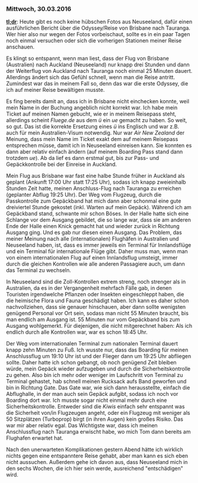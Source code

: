 ### Mittwoch, 30.03.2016

[**tl;dr**](https://en.wikipedia.org/wiki/Wikipedia:Too_long;_didn%27t_read): Heute gibt es noch keine hübschen Fotos aus Neuseeland, dafür einen ausführlichen Bericht über die Odyssey/Reise von Brisbane nach Tauranga. Wer hier also nur wegen der Fotos vorbeischaut, sollte es in ein paar Tagen noch einmal versuchen oder sich die vorherigen Stationen meiner Reise anschauen.

Es klingt so entspannt, wenn man liest, dass der Flug von Brisbane (Australien) nach Auckland (Neuseeland) nur knapp drei Stunden und dann der Weiterflug von Auckland nach Tauranga noch einmal 25 Minuten dauert. Allerdings ändert sich das Gefühl schnell, wenn man die Reise antritt. Zumindest war das in meinem Fall so, denn das war die erste Odyssey, die ich auf meiner Reise bewältigen musste.

Es fing bereits damit an, dass ich in Brisbane nicht einchecken konnte, weil mein Name in der Buchung angeblich nicht korrekt war. Ich habe mein Ticket auf meinen Namen gebucht, wie er in meinem Reisepass steht, allerdings scheint *Fluege.de* aus dem *ü* ein *ue* gemacht zu haben. So weit, so gut. Das ist die korrekte Ersetzung eines *ü* ins Englisch und war z.B. auch für mein Australien-Visum notwendig. Nur war *Air New Zealand* der Meinung, dass mein Name im Ticket exakt dem auf meinem Reisepass entsprechen müsse, damit ich in Neuseeland einreisen kann. Sie konnten es dann aber relativ einfach ändern (auf meinem Boarding Pass stand dann trotzdem *ue*). Ab da lief es dann erstmal gut, bis zur Pass- und Gepäckkontrolle bei der Einreise in Auckland.

Mein Flug aus Brisbane war fast eine halbe Stunde früher in Auckland als geplant (Ankunft 17:00 Uhr statt 17:25 Uhr), sodass ich knapp zweieinhalb Stunden Zeit hatte, meinen Anschluss-Flug nach Tauranga zu erreichen (geplanter Abflug 19:25 Uhr). Der Weg vom Flugzeug, durch die Passkontrolle zum Gepäckband hat mich dann aber schonmal eine gute dreiviertel Stunde gekostet (inkl. Warten auf mein Gepäck). Während ich am Gepäckband stand, schwante mir schon Böses. In der Halle hatte sich eine Schlange vor dem Ausgang gebildet, die so lange war, dass sie am anderen Ende der Halle einen Knick gemacht hat und wieder zurück in Richtung Ausgang ging. Und es gab nur diesen einen Ausgang. Das Problem, das meiner Meinung nach alle (internationalen) Flughäfen in Australien und Neuseeland haben, ist, dass es immer jeweils ein Terminal für Innlandsflüge und ein Terminal für internationale Flüge gibt. Daher muss man, wenn man von einem internationalen Flug auf einen Innlandsflug umsteigt, immer durch die gleichen Kontrollen wie alle anderen Passagiere auch, um dann das Terminal zu wechseln.

In Neuseeland sind die Zoll-Kontrollen extrem streng, noch strenger als in Australien, da es in der Vergangenheit mehrfach Fälle gab, in denen Touristen irgendwelche Pflanzen oder Insekten eingeschleppt haben, die die heimische Flora und Fauna geschädigt haben. Ich kann es daher schon nachvollziehen, dass sie genauer hinschauen, aber dann sollte wenigsten genügend Personal vor Ort sein, sodass man nicht 55 Minuten braucht, bis man endlich am Ausgang ist. 55 Minuten nur vom Gepäckband bis zum Ausgang wohlgemerkt. Für diejenigen, die nicht mitgerechnet haben: Als ich endlich durch alle Kontrollen war, war es schon 18:45 Uhr.

Der Weg vom internationalen Terminal zum nationalen Terminal dauert knapp zehn Minuten zu Fuß. Ich wusste nur, dass das Boarding für meinen Anschlussflug um 19:10 Uhr ist und der Flieger dann um 19:25 Uhr abfliegen sollte. Daher hatte ich schon gebangt, ob noch genügend Zeit bleiben würde, mein Gepäck wieder aufzugeben und durch die Sicherheitskontrolle zu gehen. Also bin ich mehr oder weniger im Laufschritt von Terminal zu Terminal gehastet, hab schnell meinen Rucksack aufs Band geworfen und bin in Richtung Gate. Das Gate war, wie sich dann herausstellte, einfach die Abflughalle, in der man auch sein Gepäck aufgibt, sodass ich noch vor Boarding dort war. Ich musste sogar nicht einmal mehr durch eine Sicherheitskontrolle. Entweder sind die *Kiwis* einfach sehr entspannt was die Sicherheit von/in Flugzeugen angeht, oder ein Flugzeug mit weniger als 50 Sitzplätzen (Turboprop) birgt (in ihren Augen) kein großes Risiko. Das war mir aber relativ egal. Das Wichtigste war, dass ich meinen Anschlussflug nach Tauranga erwischt habe, wo mich Tom dann bereits am Flughafen erwartet hat.

Nach den unerwarteten Komplikationen gestern Abend hätte ich wirklich nichts gegen eine entspanntere Reise gehabt, aber man kann es sich eben nicht aussuchen. Außerdem gehe ich davon aus, dass Neuseeland mich in den sechs Wochen, die ich hier sein werde, ausreichend "entschädigen" wird.
